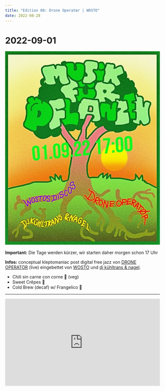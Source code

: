 ```yaml
---
title: "Edition 08: Drone Operatør | WOSTO"
date: 2022-08-28
---
```


# 2022-09-01

![](./220901.jpg)

**Important:** Die Tage werden kürzer, wir starten daher morgen schon 17 Uhr

**Infos:** conceptual kleptomaniac post digital free jazz von [DRONE OPERATOR](http://www.droneoperator.info/) (live) eingebettet von [WOSTO](https://soundcloud.com/wosto) und [dj kühltrans & nagel](https://soundcloud.com/user-304556201).


- Chili sin carne con corne 🌽 (veg)
- Sweet Crêpes 🥞
- Cold Brew (decaf) w/ Frangelico 🥤

---

<div style="position: relative; overflow: hidden; width: 100%; padding-top: 56.25%;">
    <iframe 
        src="https://www.youtube.com/embed/VkhcQXIi8CY" 
        frameBorder="0" 
        allow="accelerometer; autoplay; clipboard-write; encrypted-media; gyroscope; picture-in-picture; web-share" 
        allowFullScreen 
        style="position: absolute; top: 0; left: 0; width: 100%; height: 100%; border: 0;">
    </iframe>
</div>
